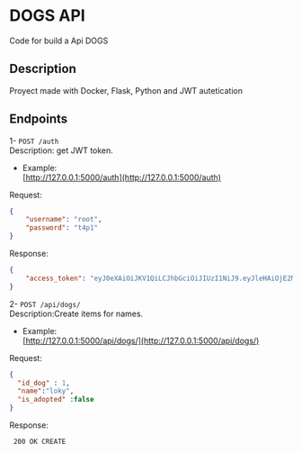 # DOGS API
 Code for build a Api DOGS
 
 
## Description
Proyect made with Docker, Flask, Python and JWT autetication 


## Endpoints

1- `POST /auth`
<br>Description: get JWT token.
- Example:
  <br>[http://127.0.0.1:5000/auth](http://127.0.0.1:5000/auth)

 Request:
   ```json
   {
       "username": "root",
       "password": "t4p1"
   }
  ```
 Response:
   ```json
   {
       "access_token": "eyJ0eXAiOiJKV1QiLCJhbGciOiJIUzI1NiJ9.eyJleHAiOjE2MjQyNTAwMTEsImlhdCI6MTYyNDI0OTcxMSwibmJmIjoxNjI0MjQ5NzExLCJpZGVudGl0eSI6MX0.KRp9b5Mf-   L3WPwSzyOiqsmaWGWypXDRth34qvPoV8Co"
   }
  ```
 
 
2- `POST /api/dogs/`
<br>Description:Create items for names.
- Example:
  <br>[http://127.0.0.1:5000/api/dogs/](http://127.0.0.1:5000/api/dogs/)

 Request:
   ```json
  {
     "id_dog" : 1, 
     "name":"loky",
     "is_adopted" :false
  }
  ```
 Response:
   ```
    200 OK CREATE
  ```
